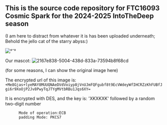 ## This is the source code repository for FTC16093 Cosmic Spark for the 2024-2025 IntoTheDeep season

(I am here to distract from whatever it is has been uploaded underneath; Behold the jello cat of the starry abyss:)

![°˘°](https://github.com/user-attachments/assets/1c2ecbff-4100-4dd5-ac39-6c8b07201a83)


Our mascot:
![2167e838-5004-438d-833a-73594b8f68cd](https://github.com/user-attachments/assets/890f38c2-db4c-4a02-8b6c-20d37559ff5b)

(for some reasons, I can show the original image here)

The encrypted url of this image is:  `+Me8Gjas+lyeMAY8MUUQNAeDVdVoiyp8jVnUJmFQFgubf8t9EcVWdeyWfIHCRZzKhFUBfJgi6r9XoOjP2Jv8PwyTqJTYgMVtbRBu1Jqs6XY=`

It is encrypted with DES, and the key is: 'XKXKXK' followed by a random two-digit number
```
      Mode of operation:ECB
      padding Mode: PKCS7
```
